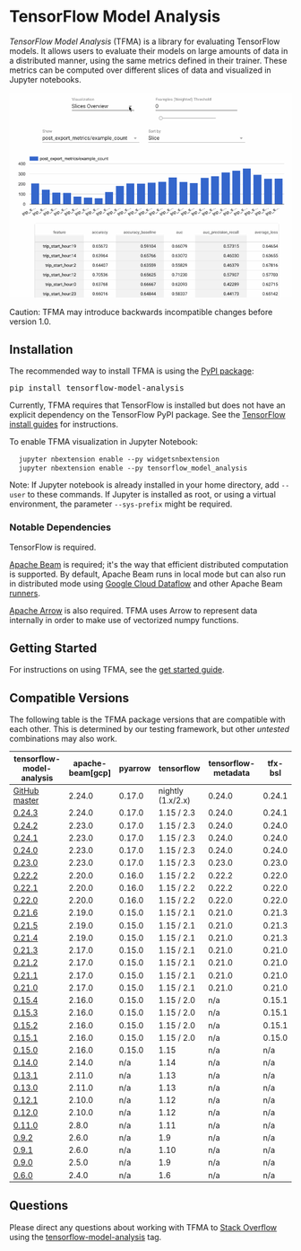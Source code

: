 # TensorFlow Model Analysis

*TensorFlow Model Analysis* (TFMA) is a library for evaluating TensorFlow models.
It allows users to evaluate their models on large amounts of data in a
distributed manner, using the same metrics defined in their trainer. These
metrics can be computed over different slices of data and visualized in Jupyter
notebooks.

![TFMA Slicing Metrics Browser](./images/tfma-slicing-metrics-browser.gif)

Caution: TFMA may introduce backwards incompatible changes before version 1.0.

## Installation

The recommended way to install TFMA is using the
[PyPI package](https://pypi.org/project/tensorflow-model-analysis/):

<pre class="devsite-terminal devsite-click-to-copy">
pip install tensorflow-model-analysis
</pre>

Currently, TFMA requires that TensorFlow is installed but does not have an
explicit dependency on the TensorFlow PyPI package. See the
[TensorFlow install guides](https://www.tensorflow.org/install) for instructions.

To enable TFMA visualization in Jupyter Notebook:

<pre class="prettyprint">
  <code class="devsite-terminal">jupyter nbextension enable --py widgetsnbextension</code>
  <code class="devsite-terminal">jupyter nbextension enable --py tensorflow_model_analysis</code>
</pre>

Note: If Jupyter notebook is already installed in your home directory, add
`--user` to these commands. If Jupyter is installed as root, or using a virtual
environment, the parameter `--sys-prefix` might be required.

### Notable Dependencies

TensorFlow is required.

[Apache Beam](https://beam.apache.org/) is required; it's the way that efficient
distributed computation is supported. By default, Apache Beam runs in local
mode but can also run in distributed mode using
[Google Cloud Dataflow](https://cloud.google.com/dataflow/) and other Apache
Beam
[runners](https://beam.apache.org/documentation/runners/capability-matrix/).

[Apache Arrow](https://arrow.apache.org/) is also required. TFMA uses Arrow to
represent data internally in order to make use of vectorized numpy functions.

## Getting Started

For instructions on using TFMA, see the [get started guide](./get_started).

## Compatible Versions

The following table is the TFMA package versions that are compatible with each
other. This is determined by our testing framework, but other *untested*
combinations may also work.

tensorflow-model-analysis                                                            | apache-beam[gcp] | pyarrow | tensorflow        | tensorflow-metadata | tfx-bsl
------------------------------------------------------------------------------------ | ---------------- | ------- | ----------------- | ------------------- | -------
[GitHub master](https://github.com/tensorflow/model-analysis/blob/master/RELEASE.md) | 2.24.0           | 0.17.0  | nightly (1.x/2.x) | 0.24.0              | 0.24.1
[0.24.3](https://github.com/tensorflow/model-analysis/blob/v0.24.2/RELEASE.md)       | 2.24.0           | 0.17.0  | 1.15 / 2.3        | 0.24.0              | 0.24.1
[0.24.2](https://github.com/tensorflow/model-analysis/blob/v0.24.2/RELEASE.md)       | 2.23.0           | 0.17.0  | 1.15 / 2.3        | 0.24.0              | 0.24.0
[0.24.1](https://github.com/tensorflow/model-analysis/blob/v0.24.1/RELEASE.md)       | 2.23.0           | 0.17.0  | 1.15 / 2.3        | 0.24.0              | 0.24.0
[0.24.0](https://github.com/tensorflow/model-analysis/blob/v0.24.0/RELEASE.md)       | 2.23.0           | 0.17.0  | 1.15 / 2.3        | 0.24.0              | 0.24.0
[0.23.0](https://github.com/tensorflow/model-analysis/blob/v0.23.0/RELEASE.md)       | 2.23.0           | 0.17.0  | 1.15 / 2.3        | 0.23.0              | 0.23.0
[0.22.2](https://github.com/tensorflow/model-analysis/blob/v0.22.2/RELEASE.md)       | 2.20.0           | 0.16.0  | 1.15 / 2.2        | 0.22.2              | 0.22.0
[0.22.1](https://github.com/tensorflow/model-analysis/blob/v0.22.1/RELEASE.md)       | 2.20.0           | 0.16.0  | 1.15 / 2.2        | 0.22.2              | 0.22.0
[0.22.0](https://github.com/tensorflow/model-analysis/blob/v0.22.0/RELEASE.md)       | 2.20.0           | 0.16.0  | 1.15 / 2.2        | 0.22.0              | 0.22.0
[0.21.6](https://github.com/tensorflow/model-analysis/blob/v0.21.6/RELEASE.md)       | 2.19.0           | 0.15.0  | 1.15 / 2.1        | 0.21.0              | 0.21.3
[0.21.5](https://github.com/tensorflow/model-analysis/blob/v0.21.5/RELEASE.md)       | 2.19.0           | 0.15.0  | 1.15 / 2.1        | 0.21.0              | 0.21.3
[0.21.4](https://github.com/tensorflow/model-analysis/blob/v0.21.4/RELEASE.md)       | 2.19.0           | 0.15.0  | 1.15 / 2.1        | 0.21.0              | 0.21.3
[0.21.3](https://github.com/tensorflow/model-analysis/blob/v0.21.3/RELEASE.md)       | 2.17.0           | 0.15.0  | 1.15 / 2.1        | 0.21.0              | 0.21.0
[0.21.2](https://github.com/tensorflow/model-analysis/blob/v0.21.2/RELEASE.md)       | 2.17.0           | 0.15.0  | 1.15 / 2.1        | 0.21.0              | 0.21.0
[0.21.1](https://github.com/tensorflow/model-analysis/blob/v0.21.1/RELEASE.md)       | 2.17.0           | 0.15.0  | 1.15 / 2.1        | 0.21.0              | 0.21.0
[0.21.0](https://github.com/tensorflow/model-analysis/blob/v0.21.0/RELEASE.md)       | 2.17.0           | 0.15.0  | 1.15 / 2.1        | 0.21.0              | 0.21.0
[0.15.4](https://github.com/tensorflow/model-analysis/blob/v0.15.4/RELEASE.md)       | 2.16.0           | 0.15.0  | 1.15 / 2.0        | n/a                 | 0.15.1
[0.15.3](https://github.com/tensorflow/model-analysis/blob/v0.15.3/RELEASE.md)       | 2.16.0           | 0.15.0  | 1.15 / 2.0        | n/a                 | 0.15.1
[0.15.2](https://github.com/tensorflow/model-analysis/blob/v0.15.2/RELEASE.md)       | 2.16.0           | 0.15.0  | 1.15 / 2.0        | n/a                 | 0.15.1
[0.15.1](https://github.com/tensorflow/model-analysis/blob/v0.15.1/RELEASE.md)       | 2.16.0           | 0.15.0  | 1.15 / 2.0        | n/a                 | 0.15.0
[0.15.0](https://github.com/tensorflow/model-analysis/blob/v0.15.0/RELEASE.md)       | 2.16.0           | 0.15.0  | 1.15              | n/a                 | n/a
[0.14.0](https://github.com/tensorflow/model-analysis/blob/v0.14.0/RELEASE.md)       | 2.14.0           | n/a     | 1.14              | n/a                 | n/a
[0.13.1](https://github.com/tensorflow/model-analysis/blob/v0.13.1/RELEASE.md)       | 2.11.0           | n/a     | 1.13              | n/a                 | n/a
[0.13.0](https://github.com/tensorflow/model-analysis/blob/v0.13.0/RELEASE.md)       | 2.11.0           | n/a     | 1.13              | n/a                 | n/a
[0.12.1](https://github.com/tensorflow/model-analysis/blob/v0.12.1/RELEASE.md)       | 2.10.0           | n/a     | 1.12              | n/a                 | n/a
[0.12.0](https://github.com/tensorflow/model-analysis/blob/v0.12.0/RELEASE.md)       | 2.10.0           | n/a     | 1.12              | n/a                 | n/a
[0.11.0](https://github.com/tensorflow/model-analysis/blob/v0.11.0/RELEASE.md)       | 2.8.0            | n/a     | 1.11              | n/a                 | n/a
[0.9.2](https://github.com/tensorflow/model-analysis/blob/v0.9.2/RELEASE.md)         | 2.6.0            | n/a     | 1.9               | n/a                 | n/a
[0.9.1](https://github.com/tensorflow/model-analysis/blob/v0.9.1/RELEASE.md)         | 2.6.0            | n/a     | 1.10              | n/a                 | n/a
[0.9.0](https://github.com/tensorflow/model-analysis/blob/v0.9.0/RELEASE.md)         | 2.5.0            | n/a     | 1.9               | n/a                 | n/a
[0.6.0](https://github.com/tensorflow/model-analysis/blob/v0.6.0/RELEASE.md)         | 2.4.0            | n/a     | 1.6               | n/a                 | n/a

## Questions

Please direct any questions about working with TFMA to
[Stack Overflow](https://stackoverflow.com) using the
[tensorflow-model-analysis](https://stackoverflow.com/questions/tagged/tensorflow-model-analysis)
tag.

